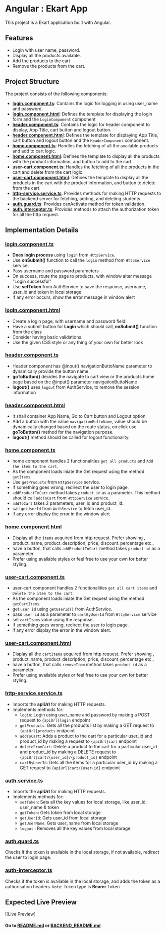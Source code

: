 # Angular : Ekart App

This project is a Ekart application built with Angular.

## Features

- Login with user name, password.
- Display all the products available.
- Add the products to the cart
- Remove the products from the cart.

## Project Structure

The project consists of the following components:

- **[login.component.ts](src/app/components/login/login.component.ts)**: Contains the logic for logging in using user_name and password.
- **[login.component.html](src/app/components/login/login.component.html)**: Defines the template for displaying the login form and the `LoginComponent` component
- **[header.component.ts](src/app/components/header/header.component.ts)**: Contains the logic for header component to display, App Title, cart button and logout button.
- **[header.component.html](src/app/components/header/header.component.ts)**: Defines the template for displaying App Title, cart button and logout button and the `HeaderComponent` component.
- **[home.component.ts](src/app/components/home/home.component.ts)**: Handles the fetching of all the available products and add to cart logic.
- **[home.component.html](src/app/components/home/home.component.html)**: Defines the template to display all the products with the product information, and button to add to the cart.
- **[user-cart.component.ts](src/app/components/user-cart/user-cart.component.ts)**: Handles the fetching of all the products in the cart and delete from the cart logic.
- **[user-cart.component.html](src/app/components/user-cart/user-cart.component.html)**: Defines the template to display all the products in the cart with the product information, and button to delete from the cart.
- **[http-service.service.ts](src/app/services/http-service.service.ts)**: Provides methods for making HTTP requests to the backend server for fetching, adding, and deleting students.
- **[auth.guard.ts](src/app/guard/auth.guard.ts)**: Provides canActivate method for token validation.
- **[auth.interceptor.ts](src/app/Interceptor/auth.interceptor.ts)**: Provides methods to attach the authorization token for all the http request.

## Implementation Details

### [login.component.ts](src/app/components/login/login.component.ts)

- **Does login process** using `login` from `HttpService`.
- Use **onSubmit()** function to call the `login` method from `HttpService` service.
- Pass username and password parameters
- On success, route the page to products, with window alter message "Login successful"
- Use **setToken** from AuthService to save the response, username, user_id and token in local storage
- If any error occurs, show the error message in window alert

### [login.component.html](src/app/components/login/login.component.html)

- Create a login page, with username and password field.
- Have a submit button for **Login** which should call, **onSubmit()** function from the class
- Consider having basic validations.
- Use the given CSS style or any thing of your own for better look

### [header.component.ts](src/app/components/header/header.component.ts)

- Header component has @input() navigationButtoName parameter to dynamically provide the button name.
- **goToButton()** decides the navigate to cart view or the products home page based on the @input() parameter navigationButtoName
- **logout()** uses `logout` from AuthService, to remove the session information

### [header.component.html](src/app/components/header/header.component.html)

- It shall container App Name, Go to Cart button and Logout option
- Add a button with the value `navigationButtoName`, value should be dynamically changed based on the route status, on click use **goToButton()** method for the navigation purpose.
- **logout()** method should be called for logout functionality.

### [home.component.ts](src/app/components/home/home.component.ts)

- home component handles 2 functionalities `get all products` and `Add the item to the cart`.
- As the component loads iniate the Get request using the method `getItems`.
- Use `getProducts` from `HttpService` service.
- If something goes wrong, redirect the user to login page.
- `addProductToCart` method takes `product id` as a parameter. This method should call `addToCart` from `HttpService` service.
- `addToCart` takes 2 parameters, user_id and product_id.
- call `getUserId` from `AuthService` to fetch user_id.
- if any error display the error in the window alert

### [home.component.html](src/app/components/home/home.component.html)

- Display all the `items` acquired from http request. Prefer showing , product_name, product_description,
  price, discount_percentage etc.,
- have a button, that calls `addProductToCart` method takes `product id` as a parameter.
- Prefer using available styles or feel free to use your own for better styling.

### [user-cart.component.ts](src/app/components/user-cart/user-cart.component.ts)

- user-cart component handles 2 functionalities `get all cart items` and `Delete the item to the cart`.
- As the component loads iniate the Get request using the method `getCartItems`.
- get `user id` using `getUserId()` from AuthService.
- pass `user id` as a parameter to `cartByUserId` from `HttpService` service
- set `cartItems` value using the response.
- If something goes wrong, redirect the user to login page.
- if any error display the error in the window alert.

### [user-cart.component.html](src/app/components/user-cart/user-cart.component.html)

- Display all the `cartItems` acquired from http request. Prefer showing , product_name, product_description,
  price, discount_percentage etc.,
- have a button, that calls `removeItem` method takes `product id` as a parameter.
- Prefer using available styles or feel free to use your own for better styling.

### [http-service.service.ts](src/app/services/http-service.service.ts)

- Imports the **apiUrl** for making HTTP requests.
- Implements methods for:
  - `login`: Login using user_name and password by making a POST request to `{apiUrl}login` endpoint
  - `getProducts`: Gets all the products list by making a GET request to `{apiUrl}products` endpoint
  - `addToCart`: Adds a product to the cart for a particular user_id and product_id by making a request to `{apiUrl}cart` endpoint
  - `deleteFromCart`: Delete a product to the cart for a particular user_id and product_id by making a DELETE request to `{apiUrl}cart/{user_id}/{product_id}` endpoint
  - `cartByUserId`: Gets all the items for a particular user_id by making a GET request to `{apiUrl}cart/{user-id}` endpoint

### [auth.service.ts](src/app/services/auth.service.ts)

- Imports the **apiUrl** for making HTTP requests.
- Implements methods for:
  - `setToken`: Sets all the key values for local storage, like user_id, user_name & token
  - `getToken`: Gets token from local storage
  - `getUserId`: Gets user_id from local storage
  - `getUserName`: Gets user_name from local storage
  - `logout` : Removes all the key values from local storage

### [auth.guard.ts](src/app/guard/auth.guard.ts)

Checks if the token is available in the local storage, if not available, redirect the user to login page.

### [auth-interceptor.ts](src/app/Interceptor/auth.interceptor.ts)

Checks if the token is available in the local storage, and adds the token as a authorisation headers. `Note`: Token type is **Bearer** Token

## Expected Live Preview

![Live Preview]

#### Go to [README.md](../README.md) or [BACKEND_README.md](../backend/BACKEND_README.md)
